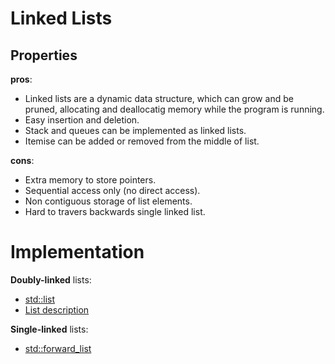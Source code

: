 # Linked Lists
## Properties

**pros**:
* Linked lists are a dynamic data structure, which can grow and 
be pruned, allocating and deallocatig memory while the program is running.
* Easy insertion and deletion.
* Stack and queues can be implemented as linked lists.
* Itemise can be added or removed from the middle of list.

**cons**:
* Extra memory to store pointers.
* Sequential access only (no direct access).
* Non contiguous storage of list elements.
* Hard to travers backwards single linked list.

# Implementation

**Doubly-linked** lists:
* [std::list](http://www.cplusplus.com/reference/list/list/list/)
* [List description](http://www.cplusplus.com/reference/list/list/)

**Single-linked** lists:
* [std::forward_list](http://www.cplusplus.com/reference/forward_list/forward_list/)
